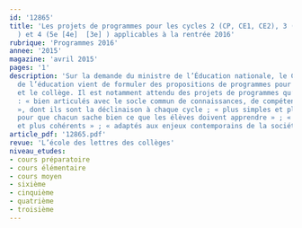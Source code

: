 ```yaml
---
id: '12865'
title: 'Les projets de programmes pour les cycles 2 (CP, CE1, CE2), 3 (CM1-CM2 [6e]
  ) et 4 (5e [4e]  [3e] ) applicables à la rentrée 2016'
rubrique: 'Programmes 2016'
annee: '2015'
magazine: 'avril 2015'
pages: '1'
description: 'Sur la demande du ministre de l’Éducation nationale, le Conseil supérieur
  de l’éducation vient de formuler des propositions de programmes pour l’école élémentaire
  et le collège. Il est notamment attendu des projets de programmes qu’ils soient
  : « bien articulés avec le socle commun de connaissances, de compétences et de culture
  », dont ils sont la déclinaison à chaque cycle ; « plus simples et plus lisibles
  pour que chacun sache bien ce que les élèves doivent apprendre » ; « plus progressifs
  et plus cohérents » ; « adaptés aux enjeux contemporains de la société »...'
article_pdf: '12865.pdf'
revue: 'L’école des lettres des collèges'
niveau_etudes:
- cours préparatoire
- cours élémentaire
- cours moyen
- sixième
- cinquième
- quatrième
- troisième
---
```


